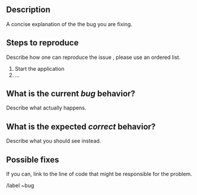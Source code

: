 <!---
Before opening a new issue, make sure to search for keywords in the issues filtered 
by the "bug" label and verify the issue you're about to submit isn't a duplicate.
--->

## Description
A concise explanation of the the bug you are fixing.

## Steps to reproduce
Describe how one can reproduce the issue , please use an ordered list.
1. Start the application
1. ...

## What is the current *bug* behavior?
Describe what actually happens.

## What is the expected *correct* behavior?
Describe what you should see instead.

## Possible fixes
If you can, link to the line of code that might be responsible for the problem.

/label ~bug
